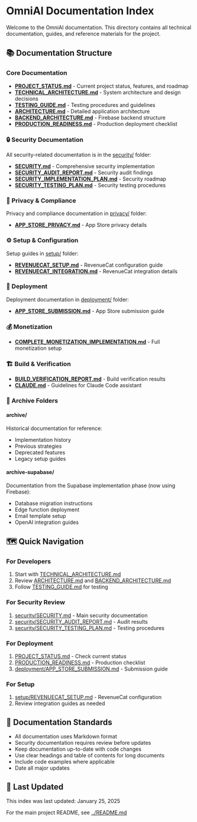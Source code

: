 # OmniAI Documentation Index

Welcome to the OmniAI documentation. This directory contains all technical documentation, guides, and reference materials for the project.

## 📚 Documentation Structure

### Core Documentation
- [**PROJECT_STATUS.md**](PROJECT_STATUS.md) - Current project status, features, and roadmap
- [**TECHNICAL_ARCHITECTURE.md**](TECHNICAL_ARCHITECTURE.md) - System architecture and design decisions
- [**TESTING_GUIDE.md**](TESTING_GUIDE.md) - Testing procedures and guidelines
- [**ARCHITECTURE.md**](ARCHITECTURE.md) - Detailed application architecture
- [**BACKEND_ARCHITECTURE.md**](BACKEND_ARCHITECTURE.md) - Firebase backend structure
- [**PRODUCTION_READINESS.md**](PRODUCTION_READINESS.md) - Production deployment checklist

### 🔒 Security Documentation
All security-related documentation is in the [security/](security/) folder:
- [**SECURITY.md**](security/SECURITY.md) - Comprehensive security implementation
- [**SECURITY_AUDIT_REPORT.md**](security/SECURITY_AUDIT_REPORT.md) - Security audit findings
- [**SECURITY_IMPLEMENTATION_PLAN.md**](security/SECURITY_IMPLEMENTATION_PLAN.md) - Security roadmap
- [**SECURITY_TESTING_PLAN.md**](security/SECURITY_TESTING_PLAN.md) - Security testing procedures

### 🔐 Privacy & Compliance
Privacy and compliance documentation in [privacy/](privacy/) folder:
- [**APP_STORE_PRIVACY.md**](privacy/APP_STORE_PRIVACY.md) - App Store privacy details

### ⚙️ Setup & Configuration
Setup guides in [setup/](setup/) folder:
- [**REVENUECAT_SETUP.md**](setup/REVENUECAT_SETUP.md) - RevenueCat configuration guide
- [**REVENUECAT_INTEGRATION.md**](REVENUECAT_INTEGRATION.md) - RevenueCat integration details

### 🚀 Deployment
Deployment documentation in [deployment/](deployment/) folder:
- [**APP_STORE_SUBMISSION.md**](deployment/APP_STORE_SUBMISSION.md) - App Store submission guide

### 💰 Monetization
- [**COMPLETE_MONETIZATION_IMPLEMENTATION.md**](COMPLETE_MONETIZATION_IMPLEMENTATION.md) - Full monetization setup

### 🏗️ Build & Verification
- [**BUILD_VERIFICATION_REPORT.md**](BUILD_VERIFICATION_REPORT.md) - Build verification results
- [**CLAUDE.md**](CLAUDE.md) - Guidelines for Claude Code assistant

### 📁 Archive Folders

#### archive/
Historical documentation for reference:
- Implementation history
- Previous strategies
- Deprecated features
- Legacy setup guides

#### archive-supabase/
Documentation from the Supabase implementation phase (now using Firebase):
- Database migration instructions
- Edge function deployment
- Email template setup
- OpenAI integration guides

## 🗺️ Quick Navigation

### For Developers
1. Start with [TECHNICAL_ARCHITECTURE.md](TECHNICAL_ARCHITECTURE.md)
2. Review [ARCHITECTURE.md](ARCHITECTURE.md) and [BACKEND_ARCHITECTURE.md](BACKEND_ARCHITECTURE.md)
3. Follow [TESTING_GUIDE.md](TESTING_GUIDE.md) for testing

### For Security Review
1. [security/SECURITY.md](security/SECURITY.md) - Main security documentation
2. [security/SECURITY_AUDIT_REPORT.md](security/SECURITY_AUDIT_REPORT.md) - Audit results
3. [security/SECURITY_TESTING_PLAN.md](security/SECURITY_TESTING_PLAN.md) - Testing procedures

### For Deployment
1. [PROJECT_STATUS.md](PROJECT_STATUS.md) - Check current status
2. [PRODUCTION_READINESS.md](PRODUCTION_READINESS.md) - Production checklist
3. [deployment/APP_STORE_SUBMISSION.md](deployment/APP_STORE_SUBMISSION.md) - Submission guide

### For Setup
1. [setup/REVENUECAT_SETUP.md](setup/REVENUECAT_SETUP.md) - RevenueCat configuration
2. Review integration guides as needed

## 📝 Documentation Standards

- All documentation uses Markdown format
- Security documentation requires review before updates
- Keep documentation up-to-date with code changes
- Use clear headings and table of contents for long documents
- Include code examples where applicable
- Date all major updates

## 🔄 Last Updated

This index was last updated: January 25, 2025

For the main project README, see [../README.md](../README.md)